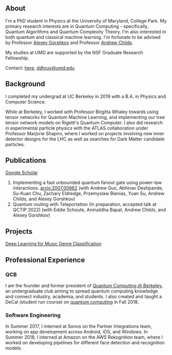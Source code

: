 ## About
I'm a PhD student in Physics at the University of Maryland, College Park. My primary research interests are in Quantum Computing - specifically, Quantum Algorithms and Quantum Complexity Theory. I'm also interested in both quantum and classical machine learning. I'm fortunate to be advised by Professor [Alexey Gorshkov](https://groups.jqi.umd.edu/gorshkov/) and Professor [Andrew Childs](https://www.cs.umd.edu/~amchilds/).

My studies at UMD are supported by the NSF Graduate Research Fellowship.

Contact: [here](mailto:ddhruv@umd.edu), ddhruv@umd.edu



## Background

I completed my undergrad at UC Berkeley in 2019 with a B.A. in Physics and Computer Science. 

While at Berkeley, I worked with Professor Birgitta Whaley towards using tensor networks for Quantum Machine Learning, and implementing our tree tensor network models on Rigetti's Quantum Computer. I also did research in experimental particle physics with the ATLAS collaboration under Professor Marjorie Shapiro, where I worked on projects involving new inner detector designs for the LHC as well as searches for Dark Matter candidate particles.

## Publications
[Google Scholar](https://scholar.google.com/citations?user=KnD_CEYAAAAJ&hl=en&oi=ao)

1. Implementing a fast unbounded quantum fanout gate using power-law interactions. [arxiv:2007.00662](https://arxiv.org/abs/2007.00662)
(with Andrew Guo, Abhinav Deshpande, Su-Kuan Chu, Zachary Eldredge, Przemyslaw Bienias, Yuan Su, Andrew Childs, and Alexey Gorshkov) 
2. Quantum routing with Teleportation (In preparation, accepted talk at QCTIP 2022)
(with Eddie Schoute, Aniruddha Bapat, Andrew Childs, and Alexey Gorshkov)

## Projects

[Deep Learning for Music Genre Classification](https://dhruvdevu.github.io/GenreClassificationDL/)

## Professional Experience

### QCB
I am the founder and former president of [Quantum Computing @ Berkeley](https://qcb.berkeley.edu/), an undergraduate club aiming to spread quantum computing knowledge and connect industry, academia, and students. I also created and taught a DeCal (student run course) on [quantum computing](https://qcb.berkeley.edu/decal.shtml) in Fall 2018.

### Software Engineering
In Summer 2017, I interned at Sonos on the Partner Integrations team, working on app development across Android, iOS, and Windows.
In Summer 2018, I interned at Amazon on the AWS Rekognition team, where I worked on developing pipelines for different face detection and recognition models.




